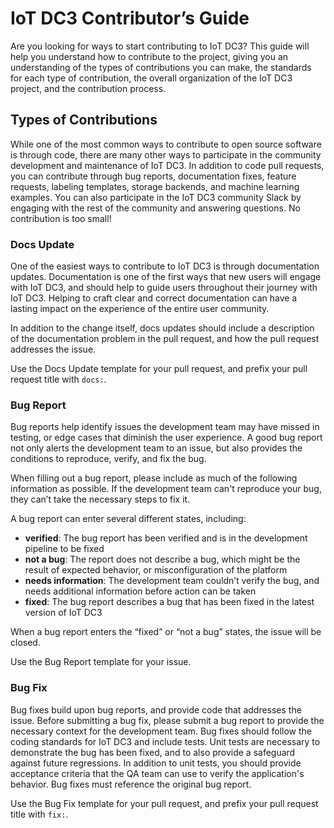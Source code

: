 # IoT DC3 Contributor’s Guide

Are you looking for ways to start contributing to IoT DC3? This guide will help you understand how to contribute to the project, giving you an understanding of the types of contributions you can make, the standards for each type of contribution, the overall organization of the IoT DC3 project, and the contribution process.

## Types of Contributions

While one of the most common ways to contribute to open source software is through code, there are many other ways to participate in the community development and maintenance of IoT DC3. In addition to code pull requests, you can contribute through bug reports, documentation fixes, feature requests, labeling templates, storage backends, and machine learning examples. You can also participate in the IoT DC3 community Slack by engaging with the rest of the community and answering questions. No contribution is too small!

### Docs Update

One of the easiest ways to contribute to IoT DC3 is through documentation updates. Documentation is one of the first ways that new users will engage with IoT DC3, and should help to guide users throughout their journey with IoT DC3. Helping to craft clear and correct documentation can have a lasting impact on the experience of the entire user community.

In addition to the change itself, docs updates should include a description of the documentation problem in the pull request, and how the pull request addresses the issue.

Use the Docs Update template for your pull request, and prefix your pull request title with `docs:`.

### Bug Report

Bug reports help identify issues the development team may have missed in testing, or edge cases that diminish the user experience. A good bug report not only alerts the development team to an issue, but also provides the conditions to reproduce, verify, and fix the bug.

When filling out a bug report, please include as much of the following information as possible. If the development team can't reproduce your bug, they can’t take the necessary steps to fix it.

A bug report can enter several different states, including:

- **verified**: The bug report has been verified and is in the development pipeline to be fixed
- **not a bug**: The report does not describe a bug, which might be the result of expected behavior, or misconfiguration of the platform
- **needs information**: The development team couldn’t verify the bug, and needs additional information before action can be taken
- **fixed**: The bug report describes a bug that has been fixed in the latest version of IoT DC3

When a bug report enters the “fixed” or “not a bug” states, the issue will be closed.

Use the Bug Report template for your issue.

### Bug Fix

Bug fixes build upon bug reports, and provide code that addresses the issue. Before submitting a bug fix, please submit a bug report to provide the necessary context for the development team. Bug fixes should follow the coding standards for IoT DC3 and include tests. Unit tests are necessary to demonstrate the bug has been fixed, and to also provide a safeguard against future regressions. In addition to unit tests, you should provide acceptance criteria that the QA team can use to verify the application's behavior. Bug fixes must reference the original bug report.

Use the Bug Fix template for your pull request, and prefix your pull request title with `fix:`.
